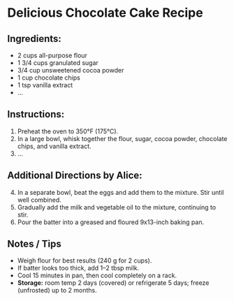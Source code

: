 # Delicious Chocolate Cake Recipe

## Ingredients:
- 2 cups all-purpose flour
- 1 3/4 cups granulated sugar
- 3/4 cup unsweetened cocoa powder
- 1 cup chocolate chips
- 1 tsp vanilla extract
- ...

## Instructions:
1. Preheat the oven to 350°F (175°C).
2. In a large bowl, whisk together the flour, sugar, cocoa powder, chocolate chips, and vanilla extract.
3. ...

## Additional Directions by Alice:
4. In a separate bowl, beat the eggs and add them to the mixture. Stir until well combined.
5. Gradually add the milk and vegetable oil to the mixture, continuing to stir.
6. Pour the batter into a greased and floured 9x13-inch baking pan.

## Notes / Tips
- Weigh flour for best results (240 g for 2 cups).
- If batter looks too thick, add 1–2 tbsp milk.
- Cool 15 minutes in pan, then cool completely on a rack.
- **Storage:** room temp 2 days (covered) or refrigerate 5 days; freeze (unfrosted) up to 2 months.